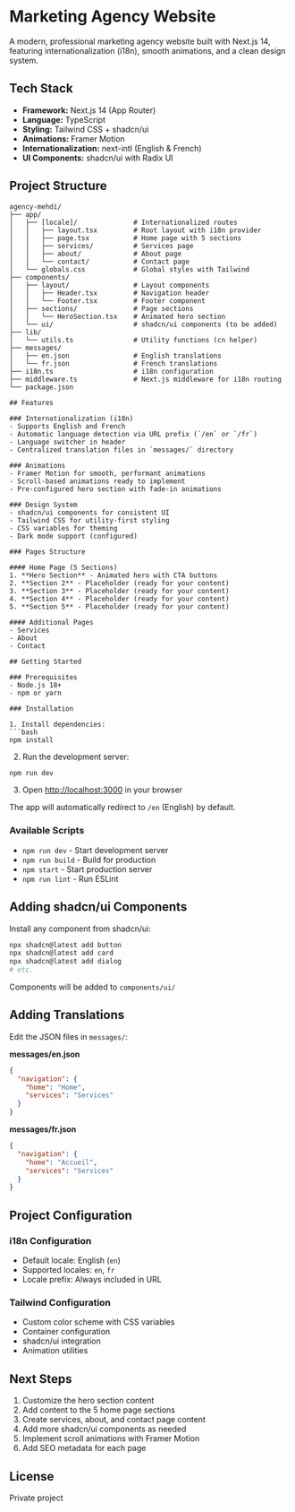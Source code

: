 # Marketing Agency Website

A modern, professional marketing agency website built with Next.js 14, featuring internationalization (i18n), smooth animations, and a clean design system.

## Tech Stack

- **Framework:** Next.js 14 (App Router)
- **Language:** TypeScript
- **Styling:** Tailwind CSS + shadcn/ui
- **Animations:** Framer Motion
- **Internationalization:** next-intl (English & French)
- **UI Components:** shadcn/ui with Radix UI

## Project Structure

```
agency-mehdi/
├── app/
│   ├── [locale]/              # Internationalized routes
│   │   ├── layout.tsx         # Root layout with i18n provider
│   │   ├── page.tsx           # Home page with 5 sections
│   │   ├── services/          # Services page
│   │   ├── about/             # About page
│   │   └── contact/           # Contact page
│   └── globals.css            # Global styles with Tailwind
├── components/
│   ├── layout/                # Layout components
│   │   ├── Header.tsx         # Navigation header
│   │   └── Footer.tsx         # Footer component
│   ├── sections/              # Page sections
│   │   └── HeroSection.tsx    # Animated hero section
│   └── ui/                    # shadcn/ui components (to be added)
├── lib/
│   └── utils.ts               # Utility functions (cn helper)
├── messages/
│   ├── en.json                # English translations
│   └── fr.json                # French translations
├── i18n.ts                    # i18n configuration
├── middleware.ts              # Next.js middleware for i18n routing
└── package.json

## Features

### Internationalization (i18n)
- Supports English and French
- Automatic language detection via URL prefix (`/en` or `/fr`)
- Language switcher in header
- Centralized translation files in `messages/` directory

### Animations
- Framer Motion for smooth, performant animations
- Scroll-based animations ready to implement
- Pre-configured hero section with fade-in animations

### Design System
- shadcn/ui components for consistent UI
- Tailwind CSS for utility-first styling
- CSS variables for theming
- Dark mode support (configured)

### Pages Structure

#### Home Page (5 Sections)
1. **Hero Section** - Animated hero with CTA buttons
2. **Section 2** - Placeholder (ready for your content)
3. **Section 3** - Placeholder (ready for your content)
4. **Section 4** - Placeholder (ready for your content)
5. **Section 5** - Placeholder (ready for your content)

#### Additional Pages
- Services
- About
- Contact

## Getting Started

### Prerequisites
- Node.js 18+
- npm or yarn

### Installation

1. Install dependencies:
```bash
npm install
```

2. Run the development server:
```bash
npm run dev
```

3. Open [http://localhost:3000](http://localhost:3000) in your browser

The app will automatically redirect to `/en` (English) by default.

### Available Scripts

- `npm run dev` - Start development server
- `npm run build` - Build for production
- `npm start` - Start production server
- `npm run lint` - Run ESLint

## Adding shadcn/ui Components

Install any component from shadcn/ui:

```bash
npx shadcn@latest add button
npx shadcn@latest add card
npx shadcn@latest add dialog
# etc.
```

Components will be added to `components/ui/`

## Adding Translations

Edit the JSON files in `messages/`:

**messages/en.json**
```json
{
  "navigation": {
    "home": "Home",
    "services": "Services"
  }
}
```

**messages/fr.json**
```json
{
  "navigation": {
    "home": "Accueil",
    "services": "Services"
  }
}
```

## Project Configuration

### i18n Configuration
- Default locale: English (`en`)
- Supported locales: `en`, `fr`
- Locale prefix: Always included in URL

### Tailwind Configuration
- Custom color scheme with CSS variables
- Container configuration
- shadcn/ui integration
- Animation utilities

## Next Steps

1. Customize the hero section content
2. Add content to the 5 home page sections
3. Create services, about, and contact page content
4. Add more shadcn/ui components as needed
5. Implement scroll animations with Framer Motion
6. Add SEO metadata for each page

## License

Private project
